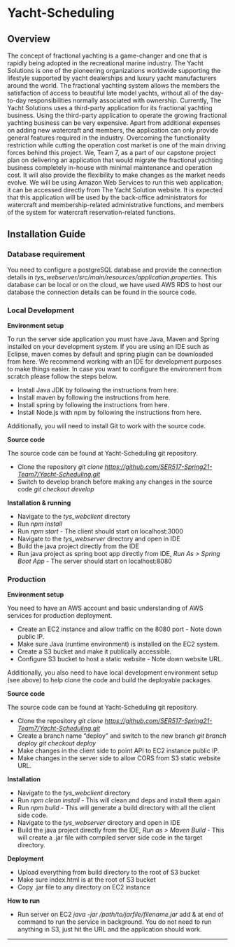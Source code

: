 # Yacht-Scheduling
## Overview
The concept of fractional yachting is a game-changer and one that is rapidly being adopted in the recreational marine industry. The Yacht Solutions is one of the pioneering organizations worldwide supporting the lifestyle supported by yacht dealerships and luxury yacht manufacturers around the world. The fractional yachting system allows the members the satisfaction of access to beautiful late model yachts, without all of the day-to-day responsibilities normally associated with ownership. Currently, The Yacht Solutions uses a third-party application for its fractional yachting business. Using the third-party application to operate the growing fractional yachting business can be very expensive. Apart from additional expenses on adding new watercraft and members, the application can only provide general features required in the industry. Overcoming the functionality restriction while cutting the operation cost market is one of the main driving forces behind this project. We, Team 7, as a part of our capstone project plan on delivering an application that would migrate the fractional yachting business completely in-house with minimal maintenance and operation cost. It will also provide the flexibility to make changes as the market needs evolve. We will be using Amazon Web Services to run this web application; it can be accessed directly from The Yacht Solution website. It is expected that this application will be used by the back-office administrators for watercraft and membership-related administrative functions, and members of the system for watercraft reservation-related functions.
## Installation Guide
### Database requirement
You need to configure a postgreSQL database and provide the connection details in *tys_webserver/src/main/resources/application.properties*. This database can be local or on the cloud, we have used AWS RDS to host our database the connection details can be found in the source code.
### Local Development
**Environment setup**

To run the server side application you must have Java, Maven and Spring installed on your development system. If you are using an IDE such as Eclipse, maven comes by default and spring plugin can be downloaded from here. We recommend working with an IDE for development purposes to make things easier. In case you want to configure the environment from scratch please follow the steps below.
- Install Java JDK by following the instructions from here.
- Install maven by following the instructions from here.
- Install spring by following the instructions from here.
- Install Node.js with npm by following the instructions from here.

Additionally, you will need to install Git to work with the source code.

**Source code**

The source code can be found at Yacht-Scheduling git repository.
- Clone the repository
*git clone https://github.com/SER517-Spring21-Team7/Yacht-Scheduling.git*
- Switch to develop branch before making any changes in the source code
*git checkout develop*

**Installation & running**

- Navigate to the *tys_webclient* directory
- Run *npm install*
- Run *npm start* - The client should start on localhost:3000
- Navigate to the *tys_webserver* directory and open in IDE
- Build the java project directly from the IDE
- Run java project as spring boot app directly from IDE, *Run As > Spring Boot App* - The server should start on localhost:8080

### Production
**Environment setup**

You need to have an AWS account and basic understanding of AWS services for production deployment.
- Create an EC2 instance and allow traffic on the 8080 port - Note down public IP.
- Make sure Java (runtime environment) is installed on the EC2 system.
- Create a S3 bucket and make it publically accessible.
- Configure S3 bucket to host a static website - Note down website URL.

Additionally, you also need to have local development environment setup (see above) to help clone the code and build the deployable packages.

**Source code**

The source code can be found at Yacht-Scheduling git repository.
- Clone the repository
*git clone https://github.com/SER517-Spring21-Team7/Yacht-Scheduling.git*
- Create a branch name “deploy” and switch to the new branch
*git branch deploy*
*git checkout deploy*
- Make changes in the client side to point API to EC2 instance public IP.
- Make changes in the server side to allow CORS from S3 static website URL.

**Installation**

- Navigate to the *tys_webclient* directory
- Run *npm clean install* - This will clean and deps and install them again
- Run *npm build* - This will generate a build directory with all the client side code.
- Navigate to the *tys_webserver* directory and open in IDE
- Build the java project directly from the IDE, *Run as > Maven Build* - This will create a .jar file with compiled server side code in the target directory.

**Deployment**

- Upload everything from build directory to the root of S3 bucket
- Make sure index.html is at the root of S3 bucket
- Copy .jar file to any directory on EC2 instance

**How to run**

- Run server on EC2 *java -jar /path/to/jarfile/filename.jar* add & at end of command to run the service in background.
You do not need to run anything in S3, just hit the URL and the application should work.

----------------------------------------------------------------------------------------------------------------------
